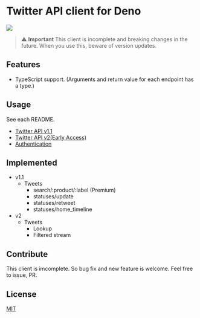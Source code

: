# Twitter API client for Deno

![](https://img.shields.io/github/v/release/kamekyame/twitter_api_client)

> ⚠️ **Important** This client is incomplete and breaking changes in the future. When you use this, beware of version updates.

## Features

- TypeScript support. (Arguments and return value for each endpoint has a type.)

## Usage

See each README.

- [Twitter API v1.1](./api_v1/README.md)
- [Twitter API v2(Early Access)](./api_v2/README.md)
- [Authentication](./auth/README.md)

## Implemented

- v1.1
    - Tweets
        - search/:product/:label (Premium)
        - statuses/update
        - statuses/retweet
        - statuses/home_timeline
- v2
    - Tweets
        - Lookup
        - Filtered stream

## Contribute

This client is imcomplete. So bug fix and new feature is welcome.
Feel free to issue, PR.

## License

[MIT](./LICENSE)